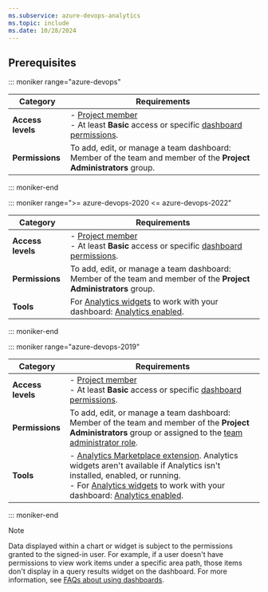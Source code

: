 ```yaml
---
ms.subservice: azure-devops-analytics
ms.topic: include
ms.date: 10/28/2024
---
```


<a id="permissions">  </a>

## Prerequisites  

::: moniker range="azure-devops"

|Category  | Requirements |
|-------------|-------------|
| **Access levels** | - [Project member](../organizations/security/add-users-team-project.md)<br>- At least **Basic** access or specific [dashboard permissions](../dashboards/dashboard-permissions.md). |
| **Permissions** | To add, edit, or manage a team dashboard: Member of the team and member of the **Project Administrators** group. |

::: moniker-end

::: moniker range=">= azure-devops-2020 <= azure-devops-2022"

|Category  | Requirements |
|-------------|-------------|
| **Access levels** | - [Project member](../organizations/security/add-users-team-project.md)<br>- At least **Basic** access or specific [dashboard permissions](../dashboards/dashboard-permissions.md). |
| **Permissions** | To add, edit, or manage a team dashboard: Member of the team and member of the **Project Administrators** group. |
|**Tools** | For [Analytics widgets](../dashboards/analytics-widgets.md) to work with your dashboard: [Analytics enabled](../dashboards/analytics-extension.md).|

::: moniker-end

::: moniker range="azure-devops-2019"

|Category  | Requirements |
|-------------|-------------|
| **Access levels** | - [Project member](../organizations/security/add-users-team-project.md)<br>- At least **Basic** access or specific [dashboard permissions](../dashboards/dashboard-permissions.md). |
| **Permissions** | To add, edit, or manage a team dashboard: Member of the team and member of the **Project Administrators** group or assigned to the [team administrator role](../../organizations/settings/add-team-administrator.md). |
|**Tools** | - [Analytics Marketplace extension](../dashboards/analytics-extension.md). Analytics widgets aren't available if Analytics isn't installed, enabled, or running.<br>- For [Analytics widgets](../dashboards/analytics-widgets.md) to work with your dashboard: [Analytics enabled](../dashboards/analytics-extension.md).|

::: moniker-end

> [!NOTE]
> Data displayed within a chart or widget is subject to the permissions granted to the signed-in user. For example, if a user doesn't have permissions to view work items under a specific area path, those items don't display in a query results widget on the dashboard. For more information, see [FAQs about using dashboards](../dashboards/faqs.yml).
